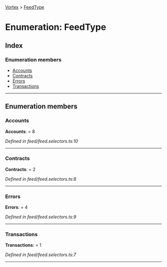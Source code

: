 [Vortex](../README.md) > [FeedType](../enums/feedtype.md)

# Enumeration: FeedType

## Index

### Enumeration members

* [Accounts](feedtype.md#accounts)
* [Contracts](feedtype.md#contracts)
* [Errors](feedtype.md#errors)
* [Transactions](feedtype.md#transactions)

---

## Enumeration members

<a id="accounts"></a>

###  Accounts

**Accounts**:  = 8

*Defined in feed/feed.selectors.ts:10*

___
<a id="contracts"></a>

###  Contracts

**Contracts**:  = 2

*Defined in feed/feed.selectors.ts:8*

___
<a id="errors"></a>

###  Errors

**Errors**:  = 4

*Defined in feed/feed.selectors.ts:9*

___
<a id="transactions"></a>

###  Transactions

**Transactions**:  = 1

*Defined in feed/feed.selectors.ts:7*

___

